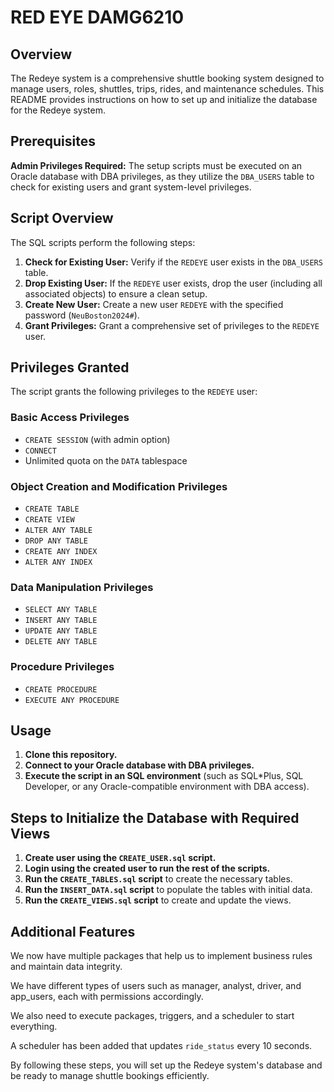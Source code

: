 # RED EYE DAMG6210

## Overview

The Redeye system is a comprehensive shuttle booking system designed to manage users, roles, shuttles, trips, rides, and maintenance schedules. This README provides instructions on how to set up and initialize the database for the Redeye system.

## Prerequisites

**Admin Privileges Required:** The setup scripts must be executed on an Oracle database with DBA privileges, as they utilize the `DBA_USERS` table to check for existing users and grant system-level privileges.

## Script Overview

The SQL scripts perform the following steps:

1. **Check for Existing User:** Verify if the `REDEYE` user exists in the `DBA_USERS` table.
2. **Drop Existing User:** If the `REDEYE` user exists, drop the user (including all associated objects) to ensure a clean setup.
3. **Create New User:** Create a new user `REDEYE` with the specified password (`NeuBoston2024#`).
4. **Grant Privileges:** Grant a comprehensive set of privileges to the `REDEYE` user.

## Privileges Granted

The script grants the following privileges to the `REDEYE` user:

### Basic Access Privileges

- `CREATE SESSION` (with admin option)
- `CONNECT`
- Unlimited quota on the `DATA` tablespace

### Object Creation and Modification Privileges

- `CREATE TABLE`
- `CREATE VIEW`
- `ALTER ANY TABLE`
- `DROP ANY TABLE`
- `CREATE ANY INDEX`
- `ALTER ANY INDEX`

### Data Manipulation Privileges

- `SELECT ANY TABLE`
- `INSERT ANY TABLE`
- `UPDATE ANY TABLE`
- `DELETE ANY TABLE`

### Procedure Privileges

- `CREATE PROCEDURE`
- `EXECUTE ANY PROCEDURE`

## Usage

1. **Clone this repository.**
2. **Connect to your Oracle database with DBA privileges.**
3. **Execute the script in an SQL environment** (such as SQL*Plus, SQL Developer, or any Oracle-compatible environment with DBA access).

## Steps to Initialize the Database with Required Views

1. **Create user using the `CREATE_USER.sql` script.**
2. **Login using the created user to run the rest of the scripts.**
3. **Run the `CREATE_TABLES.sql` script** to create the necessary tables.
4. **Run the `INSERT_DATA.sql` script** to populate the tables with initial data.
5. **Run the `CREATE_VIEWS.sql` script** to create and update the views.

## Additional Features

We now have multiple packages that help us to implement business rules and maintain data integrity. 

We have different types of users such as manager, analyst, driver, and app_users, each with permissions accordingly.

We also need to execute packages, triggers, and a scheduler to start everything.

A scheduler has been added that updates `ride_status` every 10 seconds.

By following these steps, you will set up the Redeye system's database and be ready to manage shuttle bookings efficiently.
